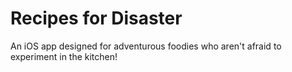 # Recipes for Disaster
An iOS app designed for adventurous foodies who aren't afraid to experiment in the kitchen!
